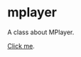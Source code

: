 # mplayer
A class about MPlayer.

[Click me](https://cdn.rawgit.com/vicente-gonzalez-ruiz/mplayer/master/index.html).